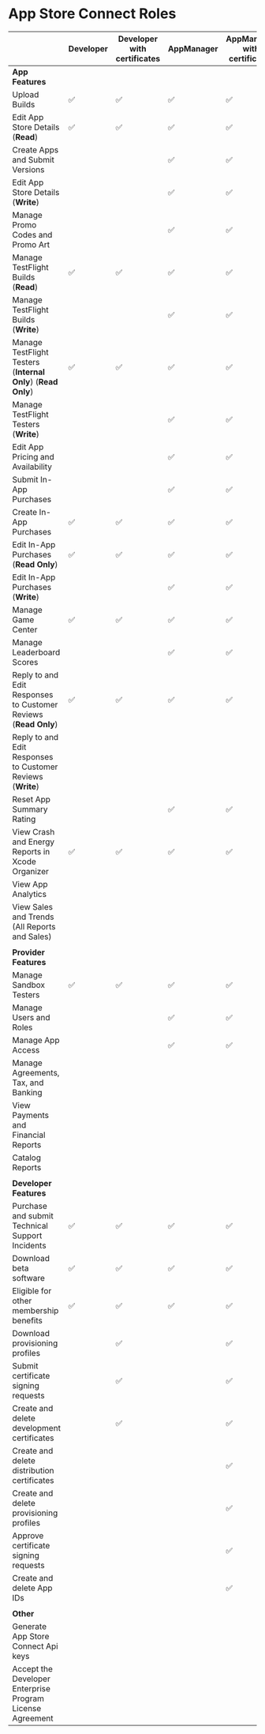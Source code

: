 # App Store Connect Roles

|                                                               | Developer | Developer with certificates | AppManager | AppManager with certificates | Admin | Account Holder |
|---------------------------------------------------------------|-----------|-----------------------------|------------|------------------------------|-------|----------------|
| **App Features**                                              |           |                             |            |                              |       |    |
| Upload Builds                                                 | ✅        | ✅                           | ✅         | ✅                            | ✅    | ✅ |
| Edit App Store Details (**Read**)                                 | ✅        | ✅                           | ✅         | ✅                            | ✅    | ✅ |
| Create Apps and Submit Versions                               |           |                             | ✅          | ✅                           | ✅     | ✅ |
| Edit App Store Details (**Write**)                                |           |                             | ✅          | ✅                           | ✅     | ✅ |
| Manage Promo Codes and Promo Art                              |           |                             | ✅          | ✅                           | ✅     | ✅ |
| Manage TestFlight Builds (**Read**)                               | ✅        | ✅                           | ✅          | ✅                           | ✅     | ✅ |
| Manage TestFlight Builds (**Write**)                              |           |                             | ✅          | ✅                           | ✅     | ✅ |
| Manage TestFlight Testers (**Internal Only**)   (**Read Only**)       | ✅        | ✅                           | ✅          | ✅                           | ✅     | ✅ |
| Manage TestFlight Testers (**Write**)                             |           |                             | ✅          | ✅                           | ✅     | ✅ |
| Edit App Pricing and Availability                             |           |                             | ✅          | ✅                           | ✅     | ✅ |
| Submit In-App Purchases                                       |           |                             | ✅          | ✅                           | ✅     | ✅ |
| Create In-App Purchases                                       | ✅        | ✅                           | ✅          | ✅                           | ✅     | ✅ |
| Edit In-App Purchases (**Read Only**)                             | ✅        | ✅                           | ✅          | ✅                           | ✅     | ✅ |
| Edit In-App Purchases (**Write**)                                 |           |                             | ✅          | ✅                           | ✅     | ✅ |
| Manage Game Center                                            | ✅        | ✅                           | ✅          | ✅                           | ✅     | ✅ |
| Manage Leaderboard Scores                                     |           |                             | ✅          | ✅                           | ✅     | ✅ |
| Reply to and Edit Responses to Customer   Reviews (**Read Only**) | ✅         | ✅                          | ✅          | ✅                           | ✅     | ✅ |
| Reply to and Edit Responses to Customer   Reviews (**Write**)     |           |                             |             |                             | ✅     | ✅ |
| Reset App Summary Rating                                      |           |                             | ✅          | ✅                           | ✅     | ✅ |
| View Crash and Energy Reports in Xcode   Organizer            | ✅         | ✅                          | ✅          | ✅                           | ✅     | ✅ |
| View App Analytics                                            |           |                             |            |                              | ✅     | ✅ |
| View Sales and Trends (All Reports and   Sales)               |           |                             |            |                              | ✅     | ✅ |
|                                                               |           |                             |            |                              |        |  |
| **Provider Features**                                         |           |                             |            |                              |        |  |
| Manage Sandbox Testers                                        | ✅         | ✅                          | ✅          | ✅                           | ✅     | ✅ |
| Manage Users and Roles                                        |           |                             | ✅          | ✅                           | ✅     | ✅ |
| Manage App Access                                             |           |                             | ✅          | ✅                           | ✅     | ✅ |
| Manage Agreements, Tax, and Banking                           |           |                             |            |                              | ✅     | ✅ |
| View Payments and Financial Reports                           |           |                             |            |                              | ✅     | ✅ |
| Catalog Reports                                               |           |                             |            |                              | ✅     | ✅ |
|                                                               |           |                             |            |                              |        |  |
| **Developer Features**                                        |           |                             |            |                              |        |  |
| Purchase and submit Technical Support   Incidents             | ✅         | ✅                          | ✅          | ✅                           | ✅     | ✅ |
| Download beta software                                        | ✅         | ✅                          | ✅          | ✅                           | ✅     | ✅ |
| Eligible for other membership benefits                        | ✅         | ✅                          | ✅          | ✅                           | ✅     | ✅ |
| Download provisioning profiles                                |           | ✅                           |            | ✅                           | ✅     | ✅ |
| Submit certificate signing requests                           |           | ✅                           |            | ✅                           | ✅     | ✅ |
| Create and delete development   certificates                  |           | ✅                           |            | ✅                           | ✅     | ✅ |
| Create and delete distribution   certificates                 |           |                             |            | ✅                            | ✅     | ✅ |
| Create and delete provisioning profiles                       |           |                             |            | ✅                            | ✅     | ✅ |
| Approve certificate signing requests                          |           |                             |            | ✅                            | ✅     | ✅ |
| Create and delete App IDs                                     |           |                             |            | ✅                            | ✅     | ✅ |
|                                                               |           |                             |            |                               |       |    |
| **Other**                                                     |           |                             |            |                               |       |    |
| Generate App Store Connect Api keys                           |           |                             |            |                               |       | ✅ |
| Accept the Developer Enterprise Program License Agreement     |           |                             |            |                               |       | ✅ |